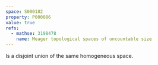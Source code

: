 ```yaml
---
space: S000182
property: P000086
value: true
refs:
  - mathse: 3198478
    name: Meager topological spaces of uncountable size
---
```


Is a disjoint union of the same homogeneous space.